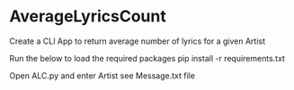# AverageLyricsCount
Create a CLI App to return average number of lyrics for a given Artist

Run the below to load the required packages
    pip install -r requirements.txt 

Open ALC.py and enter Artist see Message.txt file